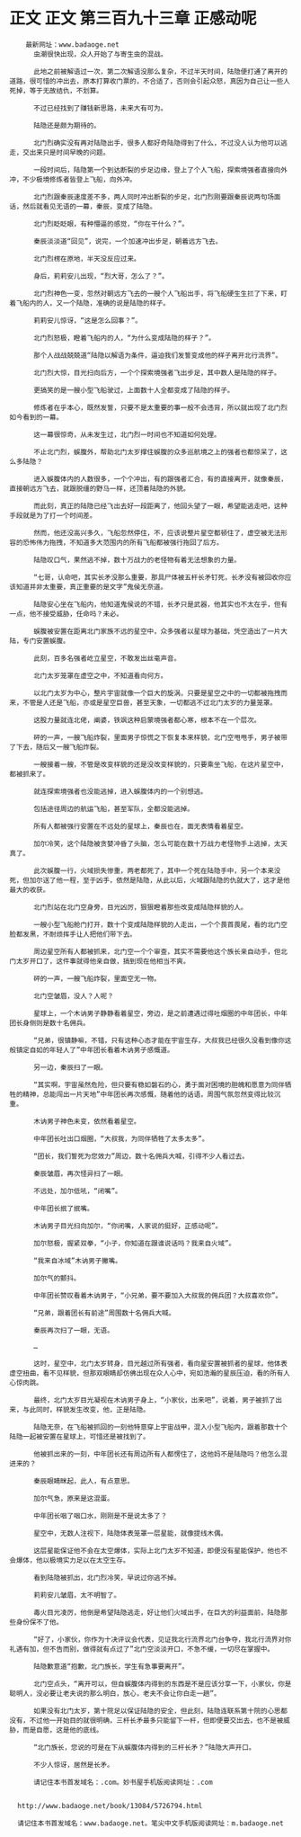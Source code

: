 # 正文 正文 第三百九十三章 正感动呢
        最新网址：www.badaoge.net
          虫潮很快出现，众人开始了与寄生虫的混战。
      
          此地之前被解语过一次，第二次解语没那么复杂，不过半天时间，陆隐便打通了离开的道路，很可惜的冲出去，原本打算收门票的，不合适了，否则会引起众怒，真因为自己让一些人死掉，等于无故结仇，不划算。
      
          不过已经找到了赚钱新思路，未来大有可为。
      
          陆隐还是颇为期待的。
      
          北门烈确实没有再对陆隐出手，很多人都好奇陆隐得到了什么，不过没人认为他可以逃走，交出来只是时间早晚的问题。
      
          一段时间后，陆隐第一个到达断裂的步足边缘，登上了个人飞船，探索境强者直接向外冲，不少极境修炼者皆登上飞船，向外冲。
      
          北门烈跟秦辰速度差不多，两人同时冲出断裂的步足，北门烈刚要跟秦辰说两句场面话，然后就看见无语的一幕，秦辰，变成了陆隐。
      
          北门烈眨眨眼，有种懵逼的感觉，“你在干什么？”。
      
          秦辰淡淡道“回见”，说完，一个加速冲出步足，朝着远方飞去。
      
          北门烈楞在原地，半天没反应过来。
      
          身后，莉莉安儿出现，“烈大哥，怎么了？”。
      
          北门烈神色一变，忽然对朝远方飞去的一艘个人飞船出手，将飞船硬生生拦了下来，盯着飞船内的人，又一个陆隐，准确的说是陆隐的样子。
      
          莉莉安儿惊讶，“这是怎么回事？”。
      
          北门烈怒极，瞪着飞船内的人，“为什么变成陆隐的样子？”。
      
          那个人战战兢兢道“陆隐以解语为条件，逼迫我们发誓变成他的样子离开北行流界”。
      
          北门烈大惊，目光扫向后方，一个个探索境强者飞出步足，其中数人是陆隐的样子。
      
          更搞笑的是一艘小型飞船驶过，上面数十人全都变成了陆隐的样子。
      
          修炼者在乎本心，既然发誓，只要不是太重要的事一般不会违背，所以就出现了北门烈如今看到的一幕。
      
          这一幕很惊奇，从未发生过，北门烈一时间也不知道如何处理。
      
          不止北门烈，蜈腹外，帮助北门太岁撑住蜈腹的众多巡航境之上的强者也都惊呆了，这么多陆隐？
      
          进入蜈腹体内的人数很多，一个个冲出，有的跟强者汇合，有的直接离开，就像秦辰，直接朝远方飞去，就跟脱缰的野马一样，还顶着陆隐的外貌。
      
          而此刻，真正的陆隐已经飞出去好一段距离了，他回头望了一眼，希望能逃走吧，这种手段就是为了打一个时间差。
      
          然而，他还没高兴多久，飞船忽然停住，不，应该说整片星空都顿住了，虚空被无法形容的恐怖伟力拖拽，不知道多大范围内的所有飞船都被强行拖回了后方。
      
          陆隐叹口气，果然逃不掉，数十万战力的老怪物有着无法想象的力量。
      
          “七哥，认命吧，其实长矛没那么重要，那具尸体被五杆长矛钉死，长矛没有被回收你应该知道并非太重要，真正重要的是文字”鬼侯无奈道。
      
          陆隐安心坐在飞船内，他知道鬼侯说的不错，长矛只是武器，他其实也不太在乎，但有一点，他不接受威胁，任命吗？未必。
      
          蜈腹被安置在距离北门家族不远的星空中，众多强者以星球为基础，凭空造出了一片大陆，专门安置蜈腹。
      
          此刻，百多名强者屹立星空，不敢发出丝毫声音。
      
          北门太岁笼罩在虚空之中，不知道看向何方。
      
          以北门太岁为中心，整片宇宙就像一个巨大的旋涡，只要是星空之中的一切都被拖拽而来，不管是人还是飞船，亦或是星空巨兽，甚至天象，一切都逃不过北门太岁的力量笼罩。
      
          这股力量就连北佬，阐婆，铁飒这种启蒙境强者都心寒，根本不在一个层次。
      
          砰的一声，一艘飞船炸裂，里面男子惊慌之下恢复本来样貌，北门空甩甩手，男子被带了下去，随后又一艘飞船炸裂。
      
          一艘接着一艘，不管是改变样貌的还是没改变样貌的，只要乘坐飞船，在这片星空中，都被抓来了。
      
          就连探索境强者也没能逃掉，进入蜈腹体内的一个别想逃。
      
          包括途径周边的航运飞船，甚至军队，全都没能逃掉。
      
          所有人都被强行安置在不远处的星球上，秦辰也在，面无表情看着星空。
      
          加尔冷笑，这个陆隐被贪婪冲昏了头脑，怎么可能在数十万战力老怪物手上逃掉，太天真了。
      
          此次蜈腹一行，火域损失惨重，两老都死了，其中一个死在陆隐手中，另一个本来没死，但加尔送了他一程，至于凶手，依然是陆隐，从此以后，火域跟陆隐的仇就大了，这才是他最大的收获。
      
          北门烈站在北门空身旁，目光凶厉，狠狠瞪着那些改变成陆隐样貌的人。
      
          一艘小型飞船舱门打开，数十个变成陆隐样貌的人走出，一个个畏首畏尾，看的北门空脸都发黑，不耐烦挥手让人把他们带下去。
      
          周边星空所有人都被抓来，北门空一个个审查，其实不需要他这个族长亲自动手，但北门太岁开口了，这件事就得他亲自做，搞到现在他相当不爽。
      
          砰的一声，一艘飞船炸裂，里面空无一物。
      
          北门空皱眉，没人？人呢？
      
          星球上，一个木讷男子静静看着星空，旁边，是之前遭遇过得吐烟圈的中年团长，中年团长身侧则是数十名佣兵。
      
          “兄弟，很镇静嘛，不错，只有这种心态才能在宇宙生存，大叔我已经很久没看到像你这般镇定自如的年轻人了”中年团长看着木讷男子感慨道。
      
          另一边，秦辰扫了一眼。
      
          “其实啊，宇宙虽然危险，但只要有稳如磐石的心，勇于面对困境的胆魄和愿意为同伴牺牲的精神，总能闯出一片天地”中年团长再次感慨，随着他的话语，周围气氛忽然变得比较沉重。
      
          木讷男子神色未变，依然看着星空。
      
          中年团长吐出口烟圈，“大叔我，为同伴牺牲了太多太多”。
      
          “团长，我们誓死为您效力”周边，数十名佣兵大喊，引得不少人看过去。
      
          秦辰皱眉，再次怪异扫了一眼。
      
          不远处，加尔低吼，“闭嘴”。
      
          中年团长抿了抿嘴。
      
          木讷男子目光扫向加尔，“你闭嘴，人家说的挺好，正感动呢”。
      
          加尔怒极，握紧双拳，“小子，你知道在跟谁说话吗？我来自火域”。
      
          “我来自冰域”木讷男子撇嘴。
      
          加尔气的颤抖。
      
          中年团长赞叹看着木讷男子，“小兄弟，要不要加入大叔我的佣兵团？大叔喜欢你”。
      
          “兄弟，跟着团长有前途”周围数十名佣兵大喊。
      
          秦辰再次扫了一眼，无语。
      
          …
      
          这时，星空中，北门太岁转身，目光越过所有强者，看向星安置被抓者的星球，他体表虚空扭曲，看不见样貌，但那双眼睛却仿佛出现在众人心中，宛如浩瀚的星辰压迫，看的所有人心惊肉跳。
      
          最终，北门太岁目光凝视在木讷男子身上，“小家伙，出来吧”，说着，男子被抓了出来，与此同时，样貌发生改变，他，正是陆隐。
      
          陆隐无奈，在飞船被抓回的一刻他特意穿上宇宙战甲，混入小型飞船内，跟着那数十个陆隐一起被安置在星球上，可惜还是被找到了。
      
          他被抓出来的一刻，中年团长还有周边所有人都愣住了，这他妈不是陆隐吗？他怎么混进来的？
      
          秦辰眼睛眯起，此人，有点意思。
      
          加尔气急，原来是这混蛋。
      
          中年团长咽了咽口水，刚刚是不是说太多了？
      
          星空中，无数人注视下，陆隐体表笼罩一层星能，就像提线木偶。
      
          这层星能保证他不会在太空爆体，实际上北门太岁不知道，即便没有星能保护，他也不会爆体，他以极境实力足以在太空生存。
      
          看到陆隐被抓出，北门烈冷笑，早说过你逃不掉。
      
          莉莉安儿皱眉，太不明智了。
      
          毒火目光凌厉，他倒是希望陆隐逃走，好让他们火域出手，在巨大的利益面前，陆隐那些身份保不了他。
      
          “好了，小家伙，你作为十决评议会代表，见证我北行流界北门台争夺，我北行流界对你礼遇有加，但不告而别，做得就有点过了”北门空淡淡开口，不急不缓，一切尽在掌握中。
      
          陆隐歉意道“抱歉，北门族长，学生有急事要离开”。
      
          北门空点头，“离开可以，但自蜈腹体内得到的东西是不是应该分享一下，小家伙，你是聪明人，没必要让老夫说的那么明白，放心，老夫不会让你白走一趟”。
      
          如果没有北门太岁，第十院足以保证陆隐的安全，但此刻，陆隐连联系第十院的心思都没有，不过他一开始目的就很明确，三杆长矛最多只能留下一杆，但即便要交出去，也不是被威胁，而是自愿，这是他的底线。
      
          “北门族长，您说的可是在下从蜈腹体内得到的三杆长矛？”陆隐大声开口。
      
          不少人惊讶，居然是长矛。
      
          请记住本书首发域名：.com。妙书屋手机版阅读网址：.com
      
      
      http://www.badaoge.net/book/13084/5726794.html
      
      请记住本书首发域名：www.badaoge.net。笔尖中文手机版阅读网址：m.badaoge.net